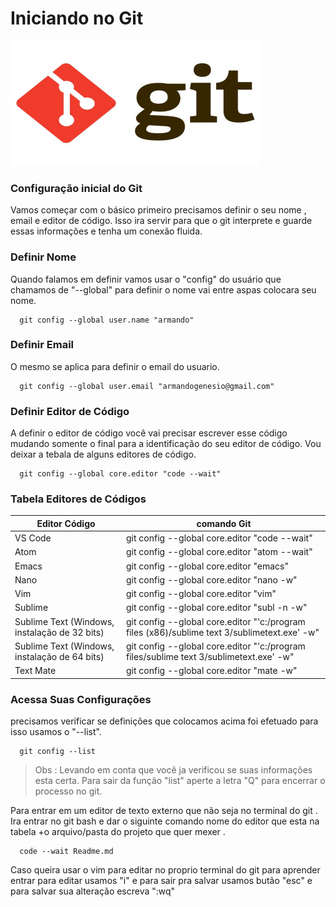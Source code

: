<h1> Iniciando no Git </h1>

<img src="Imagens De Ilustração/Git Logo.jpeg" width="400px  " height="200px">

<h3> Configuração inicial do Git</h3>

<p>Vamos começar com o básico primeiro precisamos definir o seu nome , email e editor de código. Isso ira servir para que o git interprete e guarde essas informações e tenha um conexão fluida.</p>

<h3>Definir Nome</h3>
<p>Quando falamos em definir vamos usar o "config" do usuário que chamamos de "--global" para definir o nome vai entre aspas colocara seu nome.</p>

```
  git config --global user.name "armando"
```


<h3>Definir Email</h3>
<p>O mesmo se aplica para definir o email do usuario.</p>

```
  git config --global user.email "armandogenesio@gmail.com"
```


<h3>Definir Editor de Código</h3>
<p>A definir o editor de código você vai precisar escrever esse código mudando somente o final para a identificação do seu editor de código. Vou deixar a tebala de alguns editores de código.</p>

```
  git config --global core.editor "code --wait"
```

<h3>Tabela Editores de Códigos</h3>

| Editor Código                                      | comando Git                                                                                 |
| ---------------------------------------------------| --------------------------------------------------------------------------------------------|
| VS Code                                            | git config --global core.editor "code --wait"                                               |
| Atom                                               | git config --global core.editor "atom --wait"                                               |
| Emacs                                              | git config --global core.editor "emacs"                                                     |
| Nano                                               | git config --global core.editor "nano -w"                                                   |
| Vim                                                | git config --global core.editor "vim"                                                       |
| Sublime                                            | git config --global core.editor "subl -n -w"                                                |
| Sublime Text (Windows, instalação de 32 bits)      |git config --global core.editor "'c:/program files (x86)/sublime text 3/sublimetext.exe' -w" |
| Sublime Text (Windows, instalação de 64 bits)      |git config --global core.editor "'c:/program files/sublime text 3/sublimetext.exe' -w"       |
| Text Mate                                          | git config --global core.editor "mate -w"                                                   |


<h3> Acessa Suas Configurações </h3>
<p> precisamos verificar se definições que colocamos acima foi efetuado para isso usamos o "--list".</p>

```
  git config --list
```
>Obs : Levando em conta que você ja verificou se suas informações esta certa. Para sair da função "list" aperte a letra "Q" para encerrar o processo no git.

<p>Para entrar em um editor de texto externo que não seja no terminal do git . Ira entrar no git bash e dar o siguinte comando nome do editor que esta na tabela +o arquivo/pasta do projeto que quer mexer .</p>

```
  code --wait Readme.md
```

<p>Caso queira usar o vim para editar no proprio terminal do git para aprender entrar para editar usamos "i" e para sair pra salvar usamos butão "esc" e  para salvar sua alteração escreva ":wq" </p>
